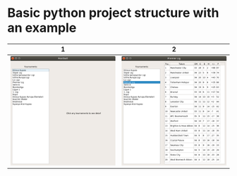 # Basic python project structure with an example


| 1 | 2 |
|---|---|
| ![](screenshots/1.png) |  ![](screenshots/2.png) |